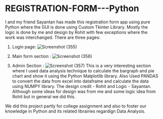 # REGISTRATION-FORM---Python

I and my friend Sayantan has made this registration form app using pure Python where the GUI is done using Custom Tkinter Library. Mostly the logic is done by me and design by Rohit with few exceptions where the work was interchanged. There are three pages:
1) Login page:
![Screenshot (355)](https://github.com/user-attachments/assets/ffd76af2-c089-40cc-8871-43887d83e819)

2) Main form section :
   ![Screenshot (356)](https://github.com/user-attachments/assets/b73a7006-6f7b-4d07-93e6-e26138e55f55)
3) Admin Section :
 ![Screenshot (357)](https://github.com/user-attachments/assets/74874798-576b-4342-9879-9f2d6d0b2ab6)
  This is a very interesting section where I used data analysis technique to calculate the bargraph and pie chart and show it using the Python Matplotlib library. Also Used PANDAS to convert the data from excel into dataframe and calculate the data using NUMPY library. The design credit - Rohit and Logic - Sayantan. Although some ideas for design was from me and some logic idea from Rohit but in general we did this.

We did this project partly for college assignment and also to foster our knowledge in Python and its related librairies regardign Data Analysis.

